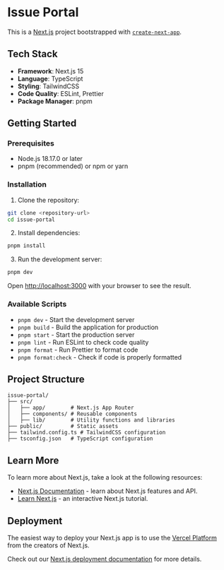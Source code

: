 # Issue Portal

This is a [Next.js](https://nextjs.org) project bootstrapped with [`create-next-app`](https://nextjs.org/docs/app/api-reference/cli/create-next-app).

## Tech Stack

- **Framework**: Next.js 15
- **Language**: TypeScript
- **Styling**: TailwindCSS
- **Code Quality**: ESLint, Prettier
- **Package Manager**: pnpm

## Getting Started

### Prerequisites

- Node.js 18.17.0 or later
- pnpm (recommended) or npm or yarn

### Installation

1. Clone the repository:

```bash
git clone <repository-url>
cd issue-portal
```

2. Install dependencies:

```bash
pnpm install
```

3. Run the development server:

```bash
pnpm dev
```

Open [http://localhost:3000](http://localhost:3000) with your browser to see the result.

### Available Scripts

- `pnpm dev` - Start the development server
- `pnpm build` - Build the application for production
- `pnpm start` - Start the production server
- `pnpm lint` - Run ESLint to check code quality
- `pnpm format` - Run Prettier to format code
- `pnpm format:check` - Check if code is properly formatted

## Project Structure

```
issue-portal/
├── src/
│   ├── app/        # Next.js App Router
│   ├── components/ # Reusable components
│   ├── lib/        # Utility functions and libraries
├── public/         # Static assets
├── tailwind.config.ts # TailwindCSS configuration
├── tsconfig.json   # TypeScript configuration
```

## Learn More

To learn more about Next.js, take a look at the following resources:

- [Next.js Documentation](https://nextjs.org/docs) - learn about Next.js features and API.
- [Learn Next.js](https://nextjs.org/learn) - an interactive Next.js tutorial.

## Deployment

The easiest way to deploy your Next.js app is to use the [Vercel Platform](https://vercel.com/new) from the creators of Next.js.

Check out our [Next.js deployment documentation](https://nextjs.org/docs/app/building-your-application/deploying) for more details.
